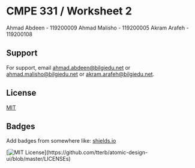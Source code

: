 
# CMPE 331 / Worksheet 2

Ahmad Abdeen - 119200009 
Ahmad Malisho - 119200005
Akram Arafeh - 119200108


## Support

For support, email ahmad.abdeen@bilgiedu.net or ahmad.malisho@bilgiedu.net or akram.arafeh@bilgiedu.net.


## License

[MIT](https://choosealicense.com/licenses/mit/)


## Badges

Add badges from somewhere like: [shields.io](https://shields.io/)

[![MIT License](https://img.shields.io/apm/l/atomic-design-ui.svg?)](https://github.com/tterb/atomic-design-ui/blob/master/LICENSEs)
